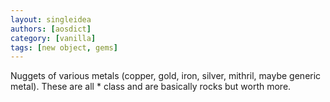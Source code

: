 ```yaml
---
layout: singleidea
authors: [aosdict]
category: [vanilla]
tags: [new object, gems]
---
```

Nuggets of various metals (copper, gold, iron, silver, mithril, maybe generic metal). These are all * class and are basically rocks but worth more.
